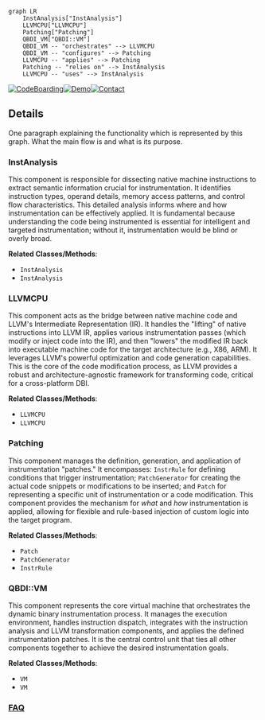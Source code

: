 ```mermaid
graph LR
    InstAnalysis["InstAnalysis"]
    LLVMCPU["LLVMCPU"]
    Patching["Patching"]
    QBDI_VM["QBDI::VM"]
    QBDI_VM -- "orchestrates" --> LLVMCPU
    QBDI_VM -- "configures" --> Patching
    LLVMCPU -- "applies" --> Patching
    Patching -- "relies on" --> InstAnalysis
    LLVMCPU -- "uses" --> InstAnalysis
```

[![CodeBoarding](https://img.shields.io/badge/Generated%20by-CodeBoarding-9cf?style=flat-square)](https://github.com/CodeBoarding/GeneratedOnBoardings)[![Demo](https://img.shields.io/badge/Try%20our-Demo-blue?style=flat-square)](https://www.codeboarding.org/demo)[![Contact](https://img.shields.io/badge/Contact%20us%20-%20contact@codeboarding.org-lightgrey?style=flat-square)](mailto:contact@codeboarding.org)

## Details

One paragraph explaining the functionality which is represented by this graph. What the main flow is and what is its purpose.

### InstAnalysis
This component is responsible for dissecting native machine instructions to extract semantic information crucial for instrumentation. It identifies instruction types, operand details, memory access patterns, and control flow characteristics. This detailed analysis informs where and how instrumentation can be effectively applied. It is fundamental because understanding the code being instrumented is essential for intelligent and targeted instrumentation; without it, instrumentation would be blind or overly broad.


**Related Classes/Methods**:

- `InstAnalysis`
- `InstAnalysis`


### LLVMCPU
This component acts as the bridge between native machine code and LLVM's Intermediate Representation (IR). It handles the "lifting" of native instructions into LLVM IR, applies various instrumentation passes (which modify or inject code into the IR), and then "lowers" the modified IR back into executable machine code for the target architecture (e.g., X86, ARM). It leverages LLVM's powerful optimization and code generation capabilities. This is the core of the code modification process, as LLVM provides a robust and architecture-agnostic framework for transforming code, critical for a cross-platform DBI.


**Related Classes/Methods**:

- `LLVMCPU`
- `LLVMCPU`


### Patching
This component manages the definition, generation, and application of instrumentation "patches." It encompasses: `InstrRule` for defining conditions that trigger instrumentation; `PatchGenerator` for creating the actual code snippets or modifications to be inserted; and `Patch` for representing a specific unit of instrumentation or a code modification. This component provides the mechanism for *what* and *how* instrumentation is applied, allowing for flexible and rule-based injection of custom logic into the target program.


**Related Classes/Methods**:

- `Patch`
- `PatchGenerator`
- `InstrRule`


### QBDI::VM
This component represents the core virtual machine that orchestrates the dynamic binary instrumentation process. It manages the execution environment, handles instruction dispatch, integrates with the instruction analysis and LLVM transformation components, and applies the defined instrumentation patches. It is the central control unit that ties all other components together to achieve the desired instrumentation goals.


**Related Classes/Methods**:

- `VM`
- `VM`




### [FAQ](https://github.com/CodeBoarding/GeneratedOnBoardings/tree/main?tab=readme-ov-file#faq)